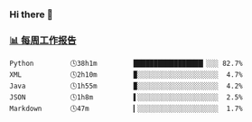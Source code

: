 ### Hi there 👋

<!-- waka-box start -->
### <a href="https://gist.github.com/b3f90cfdb958d2401b019f821c34c859" target="_blank">📊 每周工作报告</a>
```text
Python         🕓38h1m         █████████████████▎░░░ 82.7%
XML            🕓2h10m         ▉░░░░░░░░░░░░░░░░░░░░  4.7%
Java           🕓1h55m         ▉░░░░░░░░░░░░░░░░░░░░  4.2%
JSON           🕓1h8m          ▌░░░░░░░░░░░░░░░░░░░░  2.5%
Markdown       🕓47m           ▎░░░░░░░░░░░░░░░░░░░░  1.7%
```
<!-- waka-box end -->

<!--
**yiningv/yiningv** is a ✨ _special_ ✨ repository because its `README.md` (this file) appears on your GitHub profile.
Here are some ideas to get you started:
- 🔭 I’m currently working on ...
- 🌱 I’m currently learning ...
- 👯 I’m looking to collaborate on ...
- 🤔 I’m looking for help with ...
- 💬 Ask me about ...
- 📫 How to reach me: ...
- 😄 Pronouns: ...
- ⚡ Fun fact: ...
-->
